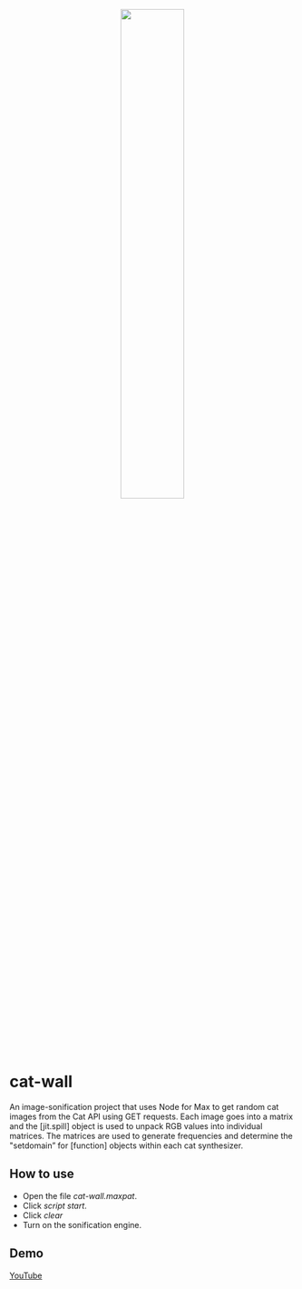 <p align="center">
  <img width="47%" height="47%" src="https://i.ibb.co/7JYvGQ5/n4m-supplemental.png"/>  
</p>

# cat-wall
An image-sonification project that uses Node for Max to get random cat images from the Cat API using GET requests. Each image goes into a matrix and the [jit.spill] object is used to unpack RGB values into individual matrices. The matrices are used to generate frequencies and determine the "setdomain” for [function] objects within each cat synthesizer.

## How to use
- Open the file *cat-wall.maxpat*.
- Click *script start*.
- Click *clear*
- Turn on the sonification engine.

## Demo
[YouTube](https://youtu.be/ci_skDBduc0)
